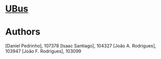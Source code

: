 # <a href="https://pedrinho-dev01.github.io/UBus/" target="_blank">UBus</a>

# Authors
[Daniel Pedrinho], 107378
[Isaac Santiago], 104327
[João A. Rodrigues], 103947
[João F. Rodrigues], 103099